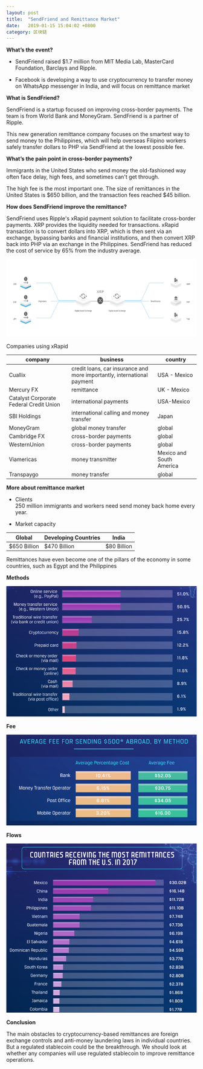 ```yaml
---
layout: post
title:  "SendFriend and Remittance Market"
date:   2019-01-15 15:04:02 +0800
category: 区块链
---
```


**What’s the event?**

- SendFriend raised $1.7 million from MIT Media Lab, MasterCard Foundation, Barclays and Ripple.

- Facebook is developing a way to use cryptocurrency to transfer money on WhatsApp messenger in India, and will focus on remittance market


**What is SendFriend?**

SendFriend is a startup focused on improving cross-border payments. 
The team is from World Bank and MoneyGram. SendFriend is a partner of Ripple.

This new generation remittance company focuses on the smartest way to send money to the Philippines, which will help overseas Filipino workers safely transfer dollars to PHP via SendFriend at the lowest possible fee.


**What’s the pain point in cross-border payments?**


Immigrants in the United States who send money the old-fashioned way often face delay, high fees, and sometimes can't get through. 

The high fee is the most important one. The size of remittances in the United States is $650 billion, and the transaction fees reached $45 billion.



**How does SendFriend improve the remittance?**

SendFriend uses Ripple's xRapid payment solution to facilitate cross-border payments. XRP provides the liquidity needed for transactions.  xRapid transaction is to convert dollars into XRP, which is then sent via an exchange, bypassing banks and financial institutions, and then convert XRP back into PHP via an exchange in the Philippines. SendFriend has reduced the cost of service by 65% from the industry average.


![](/assets/img/2019-02-01-sendfriend-1.png)


Companies using xRapid

company|business|country
---|---|---
Cuallix|credit loans, car insurance and more importantly, international payment|USA - Mexico
Mercury FX|remittance|UK - Mexico
Catalyst Corporate Federal Credit Union|international payments|USA-Mexico
SBI Holdings|international calling and money transfer |Japan
MoneyGram|global money transfer|global
Cambridge FX| cross-border payments |global
WesternUnion| cross-border payments |global
Viamericas|money transmitter |Mexico and South America
Transpaygo| money transfer|global

**More about remittance market**

- Clients   
	250 million immigrants and workers  need send money back home every year. 

- Market capacity

Global|Developing Countries|India
---|---|---
$650 Billion|$470 Billion|$80 Billion


Remittances have even become one of the pillars of the economy in some countries, such as Egypt and the Philippines

**Methods**

![](/assets/img/2019-02-01-sendfriend-2.png)

**Fee**

![](/assets/img/2019-02-01-sendfriend-3.png)

**Flows**

![](/assets/img/2019-02-01-sendfriend-4.png)

**Conclusion**

The main obstacles to cryptocurrency-based remittances are foreign exchange controls and anti-money laundering laws in individual countries. But a regulated  stablecoin  could be the breakthrough. We should look at whether any companies will use regulated stablecoin to improve remittance operations.
